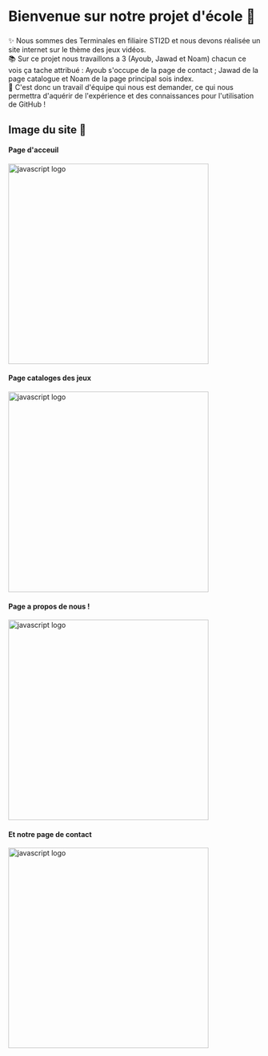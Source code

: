 <h1 align="left">Bienvenue sur notre projet d'école 👋</h1>

###

<p align="left">✨ Nous sommes des Terminales en filiaire STI2D et nous devons réalisée un site internet sur le thème des jeux vidéos. <br>📚 Sur ce projet nous travaillons a 3 (Ayoub, Jawad et Noam) chacun ce vois ça tache attribué : Ayoub s'occupe de la page de contact ; Jawad de la page catalogue et Noam de la page principal sois index. <br>🎯 C'est donc un travail d'équipe qui nous est demander, ce qui nous permettra d'aquérir de l'expérience et des connaissances pour l'utilisation de GitHub !</p>

###

<h2 align="left">Image du site 🎲</h2>
<h4 align="left">Page d'acceuil</h4>
<img src="https://cdn.discordapp.com/attachments/1171918252054695946/1307001123923689542/image.png?ex=6738b726&is=673765a6&hm=9f7eaa2ad4bfd82c7dc8533ceee28fe85e99156feebaef0376ae9f5a8f97de8a&" height="400" alt="javascript logo"  />
<img width="400" />
<h4 align="left">Page cataloges des jeux</h4>
<img src="https://cdn.discordapp.com/attachments/1171918252054695946/1307013548886458421/image.png?ex=6738c2b9&is=67377139&hm=a93482826a329bb85d525d552f3b530ca735f1dca61cbe8589c72a8fcf4bca77&" height="400" alt="javascript logo"  />
<img width="400" />
<h4 align="left">Page a propos de nous !</h4>
<img src="https://cdn.discordapp.com/attachments/1171918252054695946/1307020884111917086/image.png?ex=6738c98e&is=6737780e&hm=a609e5b9caa932f5e6b7cc9253e5709c038e22ff34048736a2bda7508a8958db&" height="400" alt="javascript logo"  />
<img width="400" />
<h4 align="left">Et notre page de contact</h4>
<img src="https://cdn.discordapp.com/attachments/1171918252054695946/1307021231450619954/image.png?ex=6738c9e0&is=67377860&hm=03b1dc0768b77bcdc8e61e5ed76331b3ce4e8620f625a5a923175857d91d743e&" height="400" alt="javascript logo"  />
<img width="400" />
